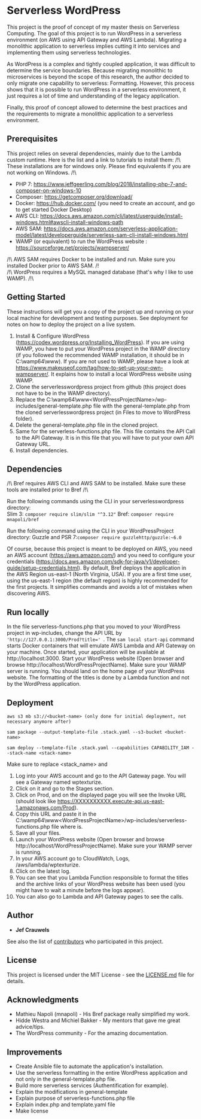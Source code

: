 # Serverless WordPress

This project is the proof of concept of my master thesis on Serverless Computing. 
The goal of this project is to run WordPress in a serverless environment (on AWS using API Gateway and AWS Lambda). Migrating a monolithic application to serverless implies cutting it into services and implementing them using serverless technologies.

As WordPress is a complex and tightly coupled application, it was difficult to determine the service boundaries. Because migrating monolithic to microservices is beyond the scope of this research, the author decided to only migrate one capability to serverless: Formatting. However, this process shows that it is possible to run WordPress in a serverless environment, it just requires a lot of time and understanding of the legacy application.

Finally, this proof of concept allowed to determine the best practices and the requirements to migrate a monolithic application to a serverless environment.

## Prerequisites

This project relies on several dependencies, mainly due to the Lambda custom runtime. Here is the list and a link to tutorials to install them:
/!\ These installations are for windows only. Please find equivalents if you are not working on Windows. /!\

* PHP 7: https://www.jeffgeerling.com/blog/2018/installing-php-7-and-composer-on-windows-10
* Composer: https://getcomposer.org/download/
* Docker: https://hub.docker.com/ (you need to create an account, and go to get started Docker Desktop)
* AWS CLI: https://docs.aws.amazon.com/cli/latest/userguide/install-windows.html#awscli-install-windows-path
* AWS SAM: https://docs.aws.amazon.com/serverless-application-model/latest/developerguide/serverless-sam-cli-install-windows.html 
* WAMP (or equivalent) to run the WordPress website : https://sourceforge.net/projects/wampserver/

/!\ AWS SAM requires Docker to be installed and run. Make sure you installed Docker prior to AWS SAM. /!\
/!\ WordPress requires a MySQL managed database (that's why I like to use WAMP). /!\

## Getting Started

These instructions will get you a copy of the project up and running on your local machine for development and testing purposes. See deployment for notes on how to deploy the project on a live system.

1. Install & Configure WordPress (https://codex.wordpress.org/Installing_WordPress). If you are using WAMP, you have to put your WordPress project in the WAMP directory (if you followed the recommended WAMP installation, it should be in C:\wamp64\www). If you are not used to WAMP, please have a look at https://www.makeuseof.com/tag/how-to-set-up-your-own-wampserver/. It explains how to install a local WordPress website using WAMP.
2. Clone the serverlesswordpress project from github (this project does not have to be in the WAMP directory).
3. Replace the C:\wamp64\www\<WordPressProjectName>/wp-includes/general-template.php file with the general-template.php from the cloned serverlesswordpress project (in Files to move to WordPress folder).
4. Delete the general-template.php file in the cloned project.
5. Same for the serverless-functions.php file. This file contains the API Call to the API Gateway. It is in this file that you will have to put your own API Gateway URL.
6. Install dependencies.

## Dependencies

/!\ Bref requires AWS CLI and AWS SAM to be installed. Make sure these tools are installed prior to Bref /!\

Run the following commands using the CLI in your serverlesswordpress directory:  
Slim 3: ```composer require slim/slim "^3.12"```
Bref: ```composer require mnapoli/bref```

Run the following command using the CLI in your WordPressProject directory:
Guzzle and PSR 7:```composer require guzzlehttp/guzzle:~6.0```

Of course, because this project is meant to be deployed on AWS, you need an AWS account (https://aws.amazon.com/) and you need to configure your credentials (https://docs.aws.amazon.com/sdk-for-java/v1/developer-guide/setup-credentials.html).
By default, Bref deploys the application in the AWS Region us-east-1 (North Virginia, USA). If you are a first time user, using the us-east-1 region (the default region) is highly recommended for the first projects. It simplifies commands and avoids a lot of mistakes when discovering AWS. 

## Run locally

In the file serverless-functions.php that you moved to your WordPress project in wp-includes, change the API URL by ```'http://127.0.0.1:3000/Prod?title=' ```.
The ```sam local start-api``` command starts Docker containers that will emulate AWS Lambda and API Gateway on your machine.
Once started, your application will be available at http://localhost:3000.
Start your WordPress website (Open browser and browse http://localhost/WordPressProjectName). Make sure your WAMP server is running.
You should land on the home page of your WordPress website. The formatting of the titles is done by a Lambda function and not by the WordPress application.

## Deployment

```
aws s3 mb s3://<bucket-name> (only done for initial deployment, not necessary anymore after)
```
```
sam package --output-template-file .stack.yaml --s3-bucket <bucket-name>
```
```
sam deploy --template-file .stack.yaml --capabilities CAPABILITY_IAM --stack-name <stack-name>
```

Make sure to replace <stack_name> and <bucket-name>

1. Log into your AWS account and go to the API Gateway page. You will see a Gateway named wptexturize. 
2. Click on it and go to the Stages section. 
3. Click on Prod, and on the displayed page you will see the Invoke URL (should look like  https://XXXXXXXXXX.execute-api.us-east-1.amazonaws.com/Prod). 
4. Copy this URL and paste it in the C:\wamp64\www\<WordPressProjectName>/wp-includes/serverless-functions.php file where <YourAPIGatewayURL> is.
5. Save all your files.
6. Launch your WordPress website (Open browser and browse http://localhost/WordPressProjectName). Make sure your WAMP server is running.
7. In your AWS account go to CloudWatch, Logs, /aws/lambda/wptexturize.
8. Click on the latest log. 
9. You can see that you Lambda Function responsible to format the titles and the archive links of your WordPress website has been used (you might have to wait a minute before the logs appear).
10. You can also go to Lambda and API Gateway pages to see the calls.

## Author

* **Jef Crauwels** 

See also the list of [contributors](https://github.com/your/project/contributors) who participated in this project.

## License

This project is licensed under the MIT License - see the [LICENSE.md](LICENSE.md) file for details.

## Acknowledgments

* Mathieu Napoli (mnapoli) - His Bref package really simplified my work.
* Hidde Westra and Michiel Bakker - My mentors that gave me great advice/tips.
* The WordPress community - For the amazing documentation.

## Improvements

* Create Ansible file to automate the application's installation.
* Use the serverless formatting in the entire WordPress application and not only in the general-template.php file.
* Build more serverless services (Authentification for example).
* Explain the modifications in general-template
* Explain purpose of serverless-functions.php file
* Explain index.php and template.yaml file
* Make license